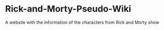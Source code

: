 # Rick-and-Morty-Pseudo-Wiki
A website with the information of the characters from Rick and Morty show
